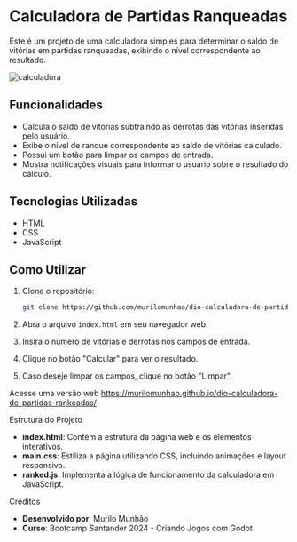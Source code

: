 # Calculadora de Partidas Ranqueadas

Este é um projeto de uma calculadora simples para determinar o saldo de vitórias em partidas ranqueadas, exibindo o nível correspondente ao resultado.

![calculadora](https://github.com/murilomunhao/dio-calculadora-de-partidas-rankeadas/assets/7818593/6f3e7783-96d7-4155-a5ad-e99b32885e79)

## Funcionalidades

- Calcula o saldo de vitórias subtraindo as derrotas das vitórias inseridas pelo usuário.
- Exibe o nível de ranque correspondente ao saldo de vitórias calculado.
- Possui um botão para limpar os campos de entrada.
- Mostra notificações visuais para informar o usuário sobre o resultado do cálculo.

## Tecnologias Utilizadas

- HTML
- CSS
- JavaScript

## Como Utilizar

1. Clone o repositório:

   ```bash
   git clone https://github.com/murilomunhao/dio-calculadora-de-partidas-rankeadas.git
    ```


2. Abra o arquivo `index.html` em seu navegador web.
3. Insira o número de vitórias e derrotas nos campos de entrada.
4. Clique no botão "Calcular" para ver o resultado.
5. Caso deseje limpar os campos, clique no botão "Limpar".

Acesse uma versão web 
https://murilomunhao.github.io/dio-calculadora-de-partidas-rankeadas/

Estrutura do Projeto

- **index.html**: Contém a estrutura da página web e os elementos interativos.
- **main.css**: Estiliza a página utilizando CSS, incluindo animações e layout responsivo.
- **ranked.js**: Implementa a lógica de funcionamento da calculadora em JavaScript.

Créditos

- **Desenvolvido por**: Murilo Munhão
- **Curso**: Bootcamp Santander 2024 - Criando Jogos com Godot
